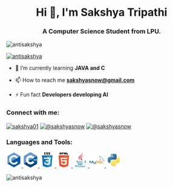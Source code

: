 <h1 align="center">Hi 👋, I'm Sakshya Tripathi</h1>
<h3 align="center">A Computer Science Student from LPU.</h3>

<p align="left"> <img src="https://komarev.com/ghpvc/?username=antisakshya&label=Profile%20views&color=0e75b6&style=flat" alt="antisakshya" /> </p>

<p align="left"> <a href="https://github.com/ryo-ma/github-profile-trophy"><img src="https://github-profile-trophy.vercel.app/?username=antisakshya" alt="antisakshya" /></a> </p>

- 🌱 I’m currently learning **JAVA and C**

- 📫 How to reach me **sakshyasnow@gmail.com**

- ⚡ Fun fact **Developers developing AI**

<h3 align="left">Connect with me:</h3>
<p align="left">
<a href="https://www.codechef.com/users/sakshya01" target="blank"><img align="center" src="https://cdn.jsdelivr.net/npm/simple-icons@3.1.0/icons/codechef.svg" alt="sakshya01" height="30" width="40" /></a>
<a href="https://www.hackerrank.com/@sakshyasnow" target="blank"><img align="center" src="https://raw.githubusercontent.com/rahuldkjain/github-profile-readme-generator/master/src/images/icons/Social/hackerrank.svg" alt="@sakshyasnow" height="30" width="40" /></a>
<a href="https://auth.geeksforgeeks.org/user/@sakshyasnow" target="blank"><img align="center" src="https://raw.githubusercontent.com/rahuldkjain/github-profile-readme-generator/master/src/images/icons/Social/geeks-for-geeks.svg" alt="@sakshyasnow" height="30" width="40" /></a>
</p>

<h3 align="left">Languages and Tools:</h3>
<p align="left"> <a href="https://www.cprogramming.com/" target="_blank" rel="noreferrer"> <img src="https://raw.githubusercontent.com/devicons/devicon/master/icons/c/c-original.svg" alt="c" width="40" height="40"/> </a> <a href="https://www.w3schools.com/cpp/" target="_blank" rel="noreferrer"> <img src="https://raw.githubusercontent.com/devicons/devicon/master/icons/cplusplus/cplusplus-original.svg" alt="cplusplus" width="40" height="40"/> </a> <a href="https://www.w3schools.com/css/" target="_blank" rel="noreferrer"> <img src="https://raw.githubusercontent.com/devicons/devicon/master/icons/css3/css3-original-wordmark.svg" alt="css3" width="40" height="40"/> </a> <a href="https://www.w3.org/html/" target="_blank" rel="noreferrer"> <img src="https://raw.githubusercontent.com/devicons/devicon/master/icons/html5/html5-original-wordmark.svg" alt="html5" width="40" height="40"/> </a> <a href="https://www.java.com" target="_blank" rel="noreferrer"> <img src="https://raw.githubusercontent.com/devicons/devicon/master/icons/java/java-original.svg" alt="java" width="40" height="40"/> </a> <a href="https://www.mysql.com/" target="_blank" rel="noreferrer"> <img src="https://raw.githubusercontent.com/devicons/devicon/master/icons/mysql/mysql-original-wordmark.svg" alt="mysql" width="40" height="40"/> </a> <a href="https://www.python.org" target="_blank" rel="noreferrer"> <img src="https://raw.githubusercontent.com/devicons/devicon/master/icons/python/python-original.svg" alt="python" width="40" height="40"/> </a> </p>

<p><img align="center" src="https://github-readme-stats.vercel.app/api/top-langs?username=antisakshya&show_icons=true&locale=en&layout=compact" alt="antisakshya" /></p>
